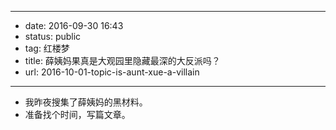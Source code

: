 - --
- date: 2016-09-30 16:43
- status: public
- tag: 红楼梦
- title: 薛姨妈果真是大观园里隐藏最深的大反派吗？
- url: 2016-10-01-topic-is-aunt-xue-a-villain
- --
- 我昨夜搜集了薛姨妈的黑材料。
- 准备找个时间，写篇文章。
